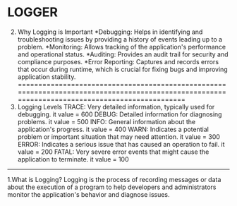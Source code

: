 LOGGER
==================

2. Why Logging is Important
*Debugging: Helps in identifying and troubleshooting issues by providing a history of events leading up to a problem.
*Monitoring: Allows tracking of the application's performance and operational status.
*Auditing: Provides an audit trail for security and compliance purposes.
*Error Reporting: Captures and records errors that occur during runtime, which is crucial for fixing bugs and improving application stability.
===============================================================================================================================================
3. Logging Levels
   TRACE: Very detailed information, typically used for debugging. it value = 600
    DEBUG: Detailed information for diagnosing problems. it value = 500
    INFO: General information about the application's progress. it value = 400
  WARN: Indicates a potential problem or important situation that may need attention. it value = 300
  ERROR: Indicates a serious issue that has caused an operation to fail. it value = 200
  FATAL: Very severe error events that might cause the application to terminate. it value = 100
***********************************************************************************************
1.What is Logging?
Logging is the process of recording messages or data about the execution of a program to help developers and administrators monitor the application's behavior and diagnose issues. 
